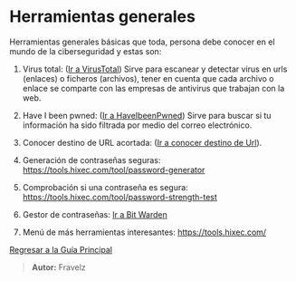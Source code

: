 # Herramientas generales

Herramientas generales básicas que toda, persona debe conocer en el mundo de la ciberseguridad y estas son:

1. Virus total: ([Ir a VirusTotal](https://www.virustotal.com/gui/home/upload)) Sirve para escanear y detectar virus en urls (enlaces) o ficheros (archivos), tener en cuenta que cada archivo o enlace se comparte con las empresas de antivirus que trabajan con la web.

2. Have I been pwned: ([Ir a HaveIbeenPwned](https://haveibeenpwned.com/)) Sirve para buscar si tu información ha sido filtrada por medio del correo electrónico.

3. Conocer destino de URL acortada: ([Ir a conocer destino de Url](https://tools.hixec.com/tool/url-unshortener?_gl=1*nakthv*_ga*Mjk1NzUxNjQzLjE3NTgyODMxNzE.*_ga_FR4D49XYF9*czE3NjA0NDMwMzMkbzIxJGcxJHQxNzYwNDQ1MjQ0JGo1NCRsMCRoMA..)).

4. Generación de contraseñas seguras: https://tools.hixec.com/tool/password-generator

5. Comprobación si una contraseña es segura: https://tools.hixec.com/tool/password-strength-test 

6. Gestor de contraseñas: [Ir a Bit Warden](https://bitwarden.com/es-la/go/business-password-manager/?utm_source=google&utm_medium=cpc&utm_campaign=AW_LATAM-ES_NU_CL_Bitwarden_es_GSN_DTMB_Brand_KW:Brand_Exact&utm_content=716354017577&utm_term=bitwarden|kwd-339416034454&hsa_acc=2567950947&hsa_cam=21783526743&hsa_grp=168776887579&hsa_ad=716354017577&hsa_src=g&hsa_tgt=kwd-339416034454&hsa_kw=bitwarden&hsa_mt=e&hsa_net=adwords&hsa_ver=3&gad_source=1&gad_campaignid=21783526743&gclid=Cj0KCQjw6bfHBhDNARIsAIGsqLh1GZSOVvi_vSn7GjngohEn2F0-EQ9qGxl1waCpYYSG7xM8cRUM1AEaAqgcEALw_wcB)

7. Menú de más herramientas interesantes: https://tools.hixec.com/

[Regresar a la Guía Principal](./../readme.md#temario)

> **Autor:** Fravelz

